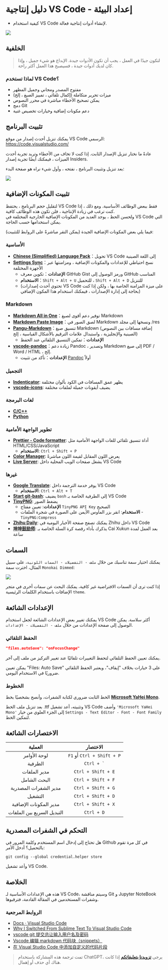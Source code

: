 # دليل إنتاجية VS Code - إعداد البيئة

- كيفية استخدام VS Code لإنشاء أدوات إنتاجية فعالة.

![](https://img.wiki-power.com/d/wiki-media/img/20200319135609.png)

## الخلفية

> لتكون جيدًا في العمل ، يجب أن تكون الأدوات جيدة. الإبداع هو شيء جميل ، وإذا كان لديك أدوات جيدة ، فسيصبح هذا العمل أكثر راحة.

### لماذا تستخدم VS Code؟

- مفتوح المصدر ومجاني وجميل المظهر
- ميزات تحرير متكاملة (إكمال تلقائي ، تمييز الصيغ ، إلخ)
- يمكن تصحيح الأخطاء مباشرة في محرر النصوص
- دمج Git
- دعم مكونات إضافية وخيارات تخصيص غنية

## تثبيت البرنامج

يمكنك تنزيل أحدث إصدار من موقع VS Code الرسمي: <https://code.visualstudio.com/>

عادةً ما نختار تنزيل الإصدار الثابت. إذا كنت لا تخاف من الأخطاء وتريد تجربة أحدث الميزات ، فيمكنك أيضًا تجربة إصدار Insiders.

بعد تنزيل وتثبيت البرنامج ، نفتحه ، وأول شيء نراه هو صفحة البدء:

![](https://img.wiki-power.com/d/wiki-media/img/20200318224855.png)

## تثبيت المكونات الإضافية

لتقليل حجم البرنامج ، يحتفظ VS Code فقط ببعض الوظائف الأساسية. ومع ذلك ، إذا كنت ترغب في زيادة الإنتاجية ، فلن تكون هذه الوظائف كافية.  
ولحسن الحظ ، يوجد العديد من المكونات الإضافية الخارجية المختلفة في VS Code التي يمكن استخدامها حسب الحاجة.

فيما يلي بعض المكونات الإضافية الجيدة (يمكن النقر مباشرةً على الروابط للتثبيت):

### الأساسية

- [**Chinese (Simplified) Language Pack**](https://marketplace.visualstudio.com/items?itemName=MS-CEINTL.vscode-language-pack-zh-hans)：تحويل VS Code إلى اللغة الصينية
- [**Settings Sync**](https://marketplace.visualstudio.com/items?itemName=Shan.code-settings-sync)：نسخ احتياطي للإعدادات والمكونات الإضافية ، ومزامنتها عبر الأجهزة المختلفة
  - **الإعدادات**：تكوين معرف GitHub Gist ورمز الوصول إلى GitHub المناسب
  - **الاستخدام**：`Shift + Alt + U` للتحميل ، `Shift + Alt + D` للتنزيل
  - (تحتوي أحدث إصدارات VS Code على ميزة المزامنة الخاصة بها ، ولكن إذا كنت بحاجة إلى إدارة الإصدارات ، فيمكنك استخدام هذا المكون الإضافي)

### Markdown

- [**Markdown All in One**](https://marketplace.visualstudio.com/items?itemName=yzhang.markdown-all-in-one)：توفير دعم أقوى لصيغ Markdown
- [**Markdown Paste Image**](https://marketplace.visualstudio.com/items?itemName=onesdev.vscode-paste-image-plus)：لصق الصور في Markdown ونسخها إلى مجلد /res
- [**Pangu-Markdown**](https://marketplace.visualstudio.com/items?itemName=xlthu.Pangu-Markdown)：تنسيق صيغ Markdown (إضافة مسافات بين النصوص الصينية والإنجليزية ، واستبدال علامات الترقيم بالأشكال القياسية ، إلخ)
  - **الإعدادات**：تمكين التنسيق التلقائي عند الحفظ
- [**vscode-pandoc**](https://marketplace.visualstudio.com/items?itemName=DougFinke.vscode-pandoc)：زيادة دعم Pandoc ، وتصدير Markdown إلى صيغ PDF / Word / HTML ، إلخ.
  - **الإعدادات**：تأكد من تثبيت [Pandoc](https://pandoc.org/installing.html) أولاً

### التجميل



- [**Indenticator**](https://marketplace.visualstudio.com/items?itemName=SirTori.indenticator): يظهر عمق المسافات في الكود بألوان مختلفة
- [**vscode-icons**](https://marketplace.visualstudio.com/items?itemName=vscode-icons-team.vscode-icons): يضيف أيقونات جميلة لملفات مختلفة

### لغات البرمجة

- [**C/C++**](https://marketplace.visualstudio.com/items?itemName=ms-vscode.cpptools)
- [**Python**](https://marketplace.visualstudio.com/items?itemName=ms-python.python)

### تطوير الواجهة الأمامية

- [**Prettier - Code formatter**](https://marketplace.visualstudio.com/items?itemName=esbenp.prettier-vscode): أداة تنسيق تلقائي للغات الواجهة الأمامية مثل HTML/CSS/JavaScript
  - **الاستخدام**: `Ctrl + Shift + P`
- [**Color Manager**](https://marketplace.visualstudio.com/items?itemName=RoyAction.color-manager): يعرض اللون المقابل لقيمة اللون مباشرةً
- [**Live Server**](https://marketplace.visualstudio.com/items?itemName=ritwickdey.LiveServer): يشغل صفحات الويب المحلية داخل VS Code

### غيرها

- [**Google Translate**](https://marketplace.visualstudio.com/items?itemName=hancel.google-translate): يوفر خدمة الترجمة داخل VS Code
  - **الاستخدام**: `Ctrl + Alt + T`
- [**Start git-bash**](https://marketplace.visualstudio.com/items?itemName=McCarter.start-git-bash): يضيف `bash` إلى الطرفية الخاصة بـ VS Code
- [**TinyPNG**](https://marketplace.visualstudio.com/items?itemName=andi1984.tinypng): يضغط الصور
  - **الإعدادات**: تعيين مفتاح `TinyPNG API Key` الصحيح
  - **الاستخدام**: انقر بزر الماوس الأيمن على الصورة في شجرة الملفات - `TinyPNG:Compress`
- [**Zhihu Daily**](https://marketplace.visualstudio.com/items?itemName=YRM.zhihu): يمكنك تصفح صفحة الأخبار اليومية في Zhihu داخل VS Code
- [**坤坤鼓励师**](https://marketplace.visualstudio.com/items?itemName=sakura1357.cxk): يذكرك بأداء رقصة كرة السلة الخاصة بـ Cai Xukun بعد العمل لمدة ساعة

## السمات

يمكنك اختيار سمة تناسبك من خلال `ملف - التفضيلات - السمات اللونية`، على سبيل المثال، اخترت سمة `Monokai Dimmed`:

![](https://img.wiki-power.com/d/wiki-media/img/20200319132727.png)

إذا كنت ترى أن السمات الافتراضية غير كافية، يمكنك البحث عن سمات أخرى في متجر الإضافات باستخدام الكلمات الرئيسية `theme`.

## الإعدادات الشائعة

يمكنك تغيير بعض الإعدادات الشائعة لجعل استخدام VS Code أكثر سلاسة. يمكن الوصول إلى صفحة الإعدادات من خلال `ملف - التفضيلات - الإعدادات`.

### الحفظ التلقائي

```json
"files.autoSave": "onFocusChange"
```

يمكنك تعيين الحفظ التلقائي لتحفظ التغييرات تلقائيًا عند تغيير التركيز من ملف إلى آخر.

يمكن تعيين "Files: Auto Save" على 3 خيارات بخلاف "إيقاف"، ويعتبر الحفظ التلقائي ضروريًا في الاستخدام اليومي.

### الخطوط

الخط الثابت ضروري لكتابة الشفرات، وأنصح بشخصيًا بخط [**Microsoft YaHei Mono**](https://github.com/linyuxuanlin/File-host/blob/main/software-development/Microsoft-YaHei-Mono.ttf).

بعد تنزيل ملف الخط .ttf وتثبيته، أعد تشغيل VS Code وأضف `'Microsoft YaHei Mono'` إلى الجزء العلوي من خيار `Settings - Text Editor - Font - Font Family` لتمكين الخط.

## الاختصارات الشائعة

| العملية | الاختصار |
| :----------: | :------------------------: |
|   لوحة الأوامر   | `F1` أو `Ctrl + Shift + P` |
|     الطرفية     | <code>Ctrl + &#96;</code>  |
|  مدير الملفات  |     `Ctrl + Shift + E`     |
|   البحث الشامل   |     `Ctrl + Shift + F`     |
| مدير الشفرات المصدرية |     `Ctrl + Shift + G`     |
|     التشغيل     |     `Ctrl + Shift + D`     |
|   مدير المكونات الإضافية   |     `Ctrl + Shift + X`     |
| التبديل السريع بين الملفات |         `Ctrl + D`         |

## التحكم في الشفرات المصدرية

هل تحتاج إلى إدخال اسم المستخدم وكلمة المرور في Github في كل مرة تقوم بالتحميل؟
أدخل الأمر:

```shell
git config --global credential.helper store
```

وأعد تشغيل VS Code.

## الخلاصة

هذه هي الإعدادات الأساسية لـ VS Code، وسيتم مناقشة Git و Jupyter NoteBook وشفرات المستخدمين في المقالة القادمة، فترقبوها.

### الروابط المرجعية

- [Docs · Visual Studio Code](https://code.visualstudio.com/docs)
- [Why I Switched From Sublime Text To Visual Studio Code](https://hackernoon.com/why-i-switched-from-sublime-text-to-visual-studio-code-d4c9f3cba6df)
- [vscode git 提交总让输入用户名及密码](https://www.jianshu.com/p/8854713433c5)
- [Vscode 编辑 markdown 代码块（snippets）](https://www.jianshu.com/p/a87e9ca2d208)
- [在 Visual Studio Code 中添加自定义的代码片段](https://blog.walterlv.com/post/add-custom-code-snippet-for-vscode.html##%E5%85%B3%E4%BA%8E%E6%96%87%E4%BB%B6%E5%90%8D%E7%A7%B0)

> تمت ترجمة هذه المشاركة باستخدام ChatGPT، يرجى [**تزويدنا بتعليقاتكم**](https://github.com/linyuxuanlin/Wiki_MkDocs/issues/new) إذا كانت هناك أي حذف أو إهمال.